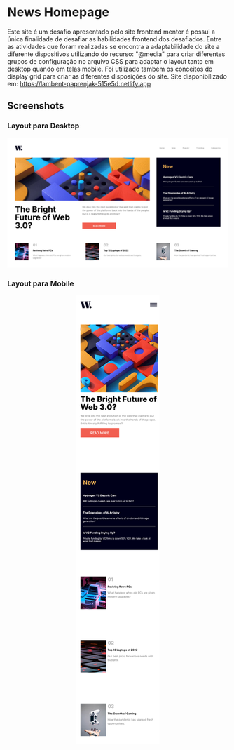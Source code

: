 
# News Homepage

Este site é um desafio apresentado pelo site frontend mentor é possui a única finalidade de desafiar as habilidades frontend dos desafiados.
Entre as atividades que foram realizadas se encontra a adaptabilidade do site a diferente dispositivos utilizando do recurso: "@media" para criar diferentes grupos de configuração no arquivo CSS para adaptar o layout tanto em desktop quando em telas mobile.
Foi utilizado também os conceitos do display grid para criar as diferentes disposições do site.
Site disponibilizado em: https://lambent-paprenjak-515e5d.netlify.app

## Screenshots
### Layout para Desktop
![Desktop layout](https://github.com/RafaBragagd/NewsHomepage/blob/master/Desktop%20News.png)

### Layout para Mobile

<p align="center">
  <img src="https://github.com/RafaBragagd/NewsHomepage/blob/master/Mobile%20News.png" alt="Mobile layout">
</p>
